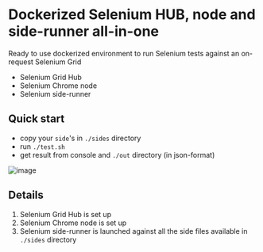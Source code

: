 # Dockerized Selenium HUB, node and side-runner all-in-one

Ready to use dockerized environment to run Selenium tests against an on-request Selenium Grid
* Selenium Grid Hub
* Selenium Chrome node
* Selenium side-runner

## Quick start

* copy your `side`'s in `./sides` directory
* run `./test.sh`
* get result from console and `./out` directory (in json-format)

![image](https://user-images.githubusercontent.com/1132840/46957276-e8dd6100-d09f-11e8-9dfb-936be42a0b72.png)

## Details

1. Selenium Grid Hub is set up
2. Selenium Chrome node is set up
3. Selenium side-runner is launched against all the side files available in `./sides` directory
